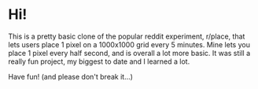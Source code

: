 # Hi!

This is a pretty basic clone of the popular reddit experiment, r/place, that lets users place 1 pixel on a 1000x1000 grid every 5 minutes. Mine lets you place 1 pixel every half second, and is overall a lot more basic. It was still a really fun project, my biggest to date and I learned a lot.

Have fun! (and please don't break it...)